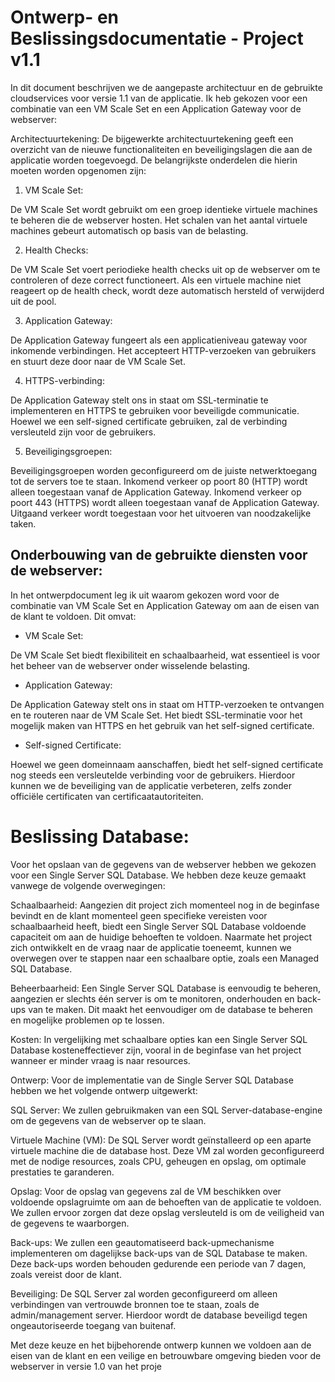 # Ontwerp- en Beslissingsdocumentatie - Project v1.1

In dit document beschrijven we de aangepaste architectuur en de gebruikte cloudservices voor versie 1.1 van de applicatie. Ik heb gekozen voor een combinatie van een VM Scale Set en een Application Gateway voor de webserver:

Architectuurtekening:
De bijgewerkte architectuurtekening geeft een overzicht van de nieuwe functionaliteiten en beveiligingslagen die aan de applicatie worden toegevoegd. De belangrijkste onderdelen die hierin moeten worden opgenomen zijn:

1. VM Scale Set:

De VM Scale Set wordt gebruikt om een groep identieke virtuele machines te beheren die de webserver hosten.
Het schalen van het aantal virtuele machines gebeurt automatisch op basis van de belasting.

2. Health Checks:

De VM Scale Set voert periodieke health checks uit op de webserver om te controleren of deze correct functioneert.
Als een virtuele machine niet reageert op de health check, wordt deze automatisch hersteld of verwijderd uit de pool.

3. Application Gateway:

De Application Gateway fungeert als een applicatieniveau gateway voor inkomende verbindingen.
Het accepteert HTTP-verzoeken van gebruikers en stuurt deze door naar de VM Scale Set.

4. HTTPS-verbinding:

De Application Gateway stelt ons in staat om SSL-terminatie te implementeren en HTTPS te gebruiken voor beveiligde communicatie.
Hoewel we een self-signed certificate gebruiken, zal de verbinding versleuteld zijn voor de gebruikers.

5. Beveiligingsgroepen:

Beveiligingsgroepen worden geconfigureerd om de juiste netwerktoegang tot de servers toe te staan.
Inkomend verkeer op poort 80 (HTTP) wordt alleen toegestaan vanaf de Application Gateway.
Inkomend verkeer op poort 443 (HTTPS) wordt alleen toegestaan vanaf de Application Gateway.
Uitgaand verkeer wordt toegestaan voor het uitvoeren van noodzakelijke taken.

## Onderbouwing van de gebruikte diensten voor de webserver:  
In het ontwerpdocument leg ik uit waarom gekozen word voor de combinatie van VM Scale Set en Application Gateway om aan de eisen van de klant te voldoen. Dit omvat:

- VM Scale Set:

De VM Scale Set biedt flexibiliteit en schaalbaarheid, wat essentieel is voor het beheer van de webserver onder wisselende belasting.

- Application Gateway:

De Application Gateway stelt ons in staat om HTTP-verzoeken te ontvangen en te routeren naar de VM Scale Set.
Het biedt SSL-terminatie voor het mogelijk maken van HTTPS en het gebruik van het self-signed certificate.

- Self-signed Certificate:

Hoewel we geen domeinnaam aanschaffen, biedt het self-signed certificate nog steeds een versleutelde verbinding voor de gebruikers.
Hierdoor kunnen we de beveiliging van de applicatie verbeteren, zelfs zonder officiële certificaten van certificaatautoriteiten.


# Beslissing Database:
Voor het opslaan van de gegevens van de webserver hebben we gekozen voor een Single Server SQL Database. We hebben deze keuze gemaakt vanwege de volgende overwegingen:

Schaalbaarheid: Aangezien dit project zich momenteel nog in de beginfase bevindt en de klant momenteel geen specifieke vereisten voor schaalbaarheid heeft, biedt een Single Server SQL Database voldoende capaciteit om aan de huidige behoeften te voldoen. Naarmate het project zich ontwikkelt en de vraag naar de applicatie toeneemt, kunnen we overwegen over te stappen naar een schaalbare optie, zoals een Managed SQL Database.

Beheerbaarheid: Een Single Server SQL Database is eenvoudig te beheren, aangezien er slechts één server is om te monitoren, onderhouden en back-ups van te maken. Dit maakt het eenvoudiger om de database te beheren en mogelijke problemen op te lossen.

Kosten: In vergelijking met schaalbare opties kan een Single Server SQL Database kosteneffectiever zijn, vooral in de beginfase van het project wanneer er minder vraag is naar resources.

Ontwerp:
Voor de implementatie van de Single Server SQL Database hebben we het volgende ontwerp uitgewerkt:

SQL Server: We zullen gebruikmaken van een SQL Server-database-engine om de gegevens van de webserver op te slaan.

Virtuele Machine (VM): De SQL Server wordt geïnstalleerd op een aparte virtuele machine die de database host. Deze VM zal worden geconfigureerd met de nodige resources, zoals CPU, geheugen en opslag, om optimale prestaties te garanderen.

Opslag: Voor de opslag van gegevens zal de VM beschikken over voldoende opslagruimte om aan de behoeften van de applicatie te voldoen. We zullen ervoor zorgen dat deze opslag versleuteld is om de veiligheid van de gegevens te waarborgen.

Back-ups: We zullen een geautomatiseerd back-upmechanisme implementeren om dagelijkse back-ups van de SQL Database te maken. Deze back-ups worden behouden gedurende een periode van 7 dagen, zoals vereist door de klant.

Beveiliging: De SQL Server zal worden geconfigureerd om alleen verbindingen van vertrouwde bronnen toe te staan, zoals de admin/management server. Hierdoor wordt de database beveiligd tegen ongeautoriseerde toegang van buitenaf.

Met deze keuze en het bijbehorende ontwerp kunnen we voldoen aan de eisen van de klant en een veilige en betrouwbare omgeving bieden voor de webserver in versie 1.0 van het proje